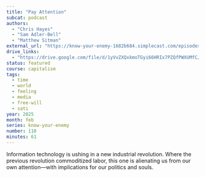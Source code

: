 ```yaml
---
title: "Pay Attention"
subcat: podcast
authors:
  - "Chris Hayes"
  - "Sam Adler-Bell"
  - "Matthew Sitman"
external_url: "https://know-your-enemy-1682b684.simplecast.com/episodes/pay-attention-w-chris-hayes"
drive_links:
  - "https://drive.google.com/file/d/1yVvZXQxkmoTGyi66HRIx7PZQfPWXUMfC/view?usp=drivesdk"
status: featured
course: capitalism
tags:
  - time
  - world
  - feeling
  - media
  - free-will
  - sati
year: 2025
month: feb
series: know-your-enemy
number: 110
minutes: 61
---
```


Information technology is ushing in a new industrial revolution.
Where the previous revolution commoditized labor, this one is alienating us from our own attention—with implications for our politics and souls.

